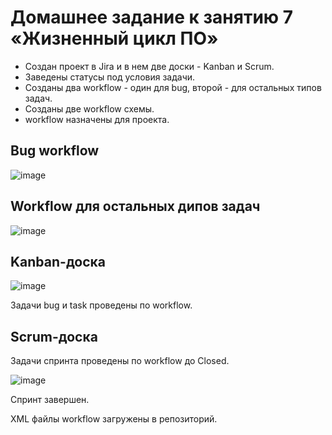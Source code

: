 # Домашнее задание к занятию 7 «Жизненный цикл ПО»

- Создан проект в Jira и в нем две доски - Kanban и Scrum.
- Заведены статусы под условия задачи.
- Созданы два workflow - один для bug, второй - для остальных типов задач.
- Созданы две workflow схемы.
- workflow назначены для проекта.

## Bug workflow


![image](https://github.com/user-attachments/assets/fb83eb01-6de4-4343-8682-597417c81008)


## Workflow для остальных дипов задач

![image](https://github.com/user-attachments/assets/4298bfe6-2005-484a-b463-3e923076a08e)


## Kanban-доска

![image](https://github.com/user-attachments/assets/c051471b-33a2-4bb1-85b7-b7747adde36b)

Задачи bug и task проведены по workflow.

## Scrum-доска

Задачи спринта проведены по workflow до Closed.

![image](https://github.com/user-attachments/assets/3d1ec78e-79ea-4259-82fc-1f95b929ff12)

Спринт завершен.

XML файлы workflow загружены в репозиторий.

